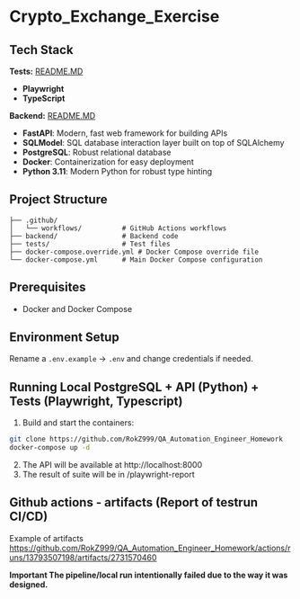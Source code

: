 # Crypto_Exchange_Exercise

## Tech Stack

**Tests:** [README.MD](tests/README.md)
- **Playwright**
- **TypeScript**

**Backend:** [README.MD](backend/README.md)
- **FastAPI**: Modern, fast web framework for building APIs
- **SQLModel**: SQL database interaction layer built on top of SQLAlchemy
- **PostgreSQL**: Robust relational database
- **Docker**: Containerization for easy deployment
- **Python 3.11**: Modern Python for robust type hinting

## Project Structure

```
├── .github/
│   └── workflows/          # GitHub Actions workflows
├── backend/                # Backend code
├── tests/                  # Test files
├── docker-compose.override.yml # Docker Compose override file
└── docker-compose.yml      # Main Docker Compose configuration
```

## Prerequisites

- Docker and Docker Compose

## Environment Setup

Rename a `.env.example` -> `.env` and change credentials if needed.

## Running Local PostgreSQL + API (Python) +  Tests (Playwright, Typescript)

1. Build and start the containers:
```bash
git clone https://github.com/RokZ999/QA_Automation_Engineer_Homework
docker-compose up -d
```
2. The API will be available at http://localhost:8000
3. The result of suite will be in /playwright-report 

## Github actions - artifacts (Report of testrun CI/CD)
Example of artifacts https://github.com/RokZ999/QA_Automation_Engineer_Homework/actions/runs/13793507198/artifacts/2731570460


**Important The pipeline/local run intentionally failed due to the way it was designed.**
